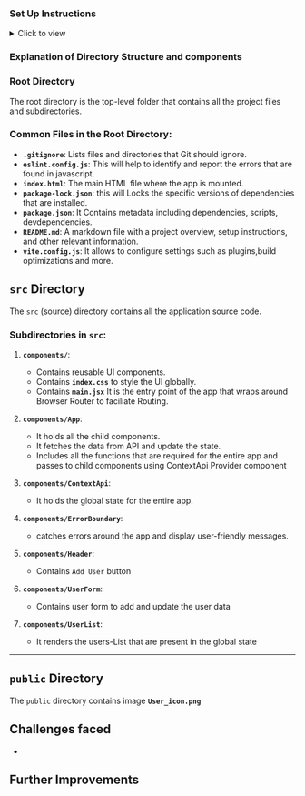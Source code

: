 ### Set Up Instructions

<details>
<summary>Click to view</summary>

- Download dependencies by running `npm install`
- Start up the app using `npm run dev`
</details>

### Explanation of Directory Structure and components

### Root Directory

The root directory is the top-level folder that contains all the project files and subdirectories.

### Common Files in the Root Directory:

- **`.gitignore`**: Lists files and directories that Git should ignore.
- **`eslint.config.js`**: This will help to identify and report the errors that are found in javascript.
- **`index.html`**: The main HTML file where the app is mounted.
- **`package-lock.json`**: this will Locks the specific versions of dependencies that are installed.
- **`package.json`**: It Contains metadata including dependencies, scripts, devdependencies.
- **`README.md`**: A markdown file with a project overview, setup instructions, and other relevant information.
- **`vite.config.js`**: It allows to configure settings such as plugins,build optimizations and more.

## `src` Directory

The `src` (source) directory contains all the application source code.

### Subdirectories in `src`:

1. **`components/`**:

   - Contains reusable UI components.
   - Contains **`index.css`** to style the UI globally.
   - Contains **`main.jsx`** It is the entry point of the app that wraps around Browser Router to faciliate Routing.

2. **`components/App`**:

   - It holds all the child components.
   - It fetches the data from API and update the state.
   - Includes all the functions that are required for the entire app and passes to child components using ContextApi Provider component

3. **`components/ContextApi`**:

   - It holds the global state for the entire app.

4. **`components/ErrorBoundary`**:

   - catches errors around the app and display user-friendly messages.

5. **`components/Header`**:

   - Contains `Add User` button

6. **`components/UserForm`**:

   - Contains user form to add and update the user data

7. **`components/UserList`**:

   - It renders the users-List that are present in the global state

---

## `public` Directory

The `public` directory contains image **`User_icon.png`**

## Challenges faced

-

## Further Improvements
